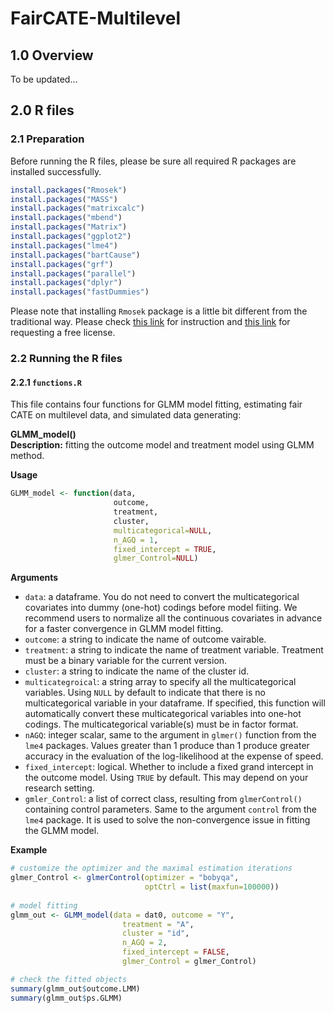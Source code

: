 # FairCATE-Multilevel  
  
## 1.0 Overview  
To be updated...  
  
## 2.0 R files  
  
### 2.1 Preparation  
Before running the R files, please be sure all required R packages are installed successfully.  

```r
install.packages("Rmosek")
install.packages("MASS")
install.packages("matrixcalc")
install.packages("mbend")
install.packages("Matrix")
install.packages("ggplot2")
install.packages("lme4")
install.packages("bartCause")
install.packages("grf")
install.packages("parallel")
install.packages("dplyr")
install.packages("fastDummies")
```

Please note that installing `Rmosek` package is a little bit different from the traditional way. Please check [this link](https://docs.mosek.com/latest/rmosek/install-interface.html) for instruction and [this link](https://www.mosek.com/products/academic-licenses/) for requesting a free license.  
  
### 2.2 Running the R files  

#### 2.2.1 `functions.R`  
This file contains four functions for GLMM model fitting, estimating fair CATE on multilevel data, and simulated data generating:  

**GLMM_model()**   
**Description:** fitting the outcome model and treatment model using GLMM method.  

  
**Usage**
```r
GLMM_model <- function(data,
                       outcome,
                       treatment,
                       cluster,
                       multicategorical=NULL,
                       n_AGQ = 1,
                       fixed_intercept = TRUE,
                       glmer_Control=NULL)
```

**Arguments**  

- `data`: a dataframe. You do not need to convert the multicategorical covariates into dummy (one-hot) codings before model fiiting. We recommend users to normalize all the continuous covariates in advance for a faster convergence in GLMM model fitting.  
- `outcome`: a string to indicate the name of outcome vairable.  
- `treatment`: a string to indicate the name of treatment variable. Treatment must be a binary variable for the current version.   
- `cluster`: a string to indicate the name of the cluster id.  
- `multicategroical`: a string array to specify all the multicategorical variables. Using `NULL` by default to indicate that there is no multicategorical variable in your dataframe. If specified, this function will automatically convert these multicategorical variables into one-hot codings. The multicategorical variable(s) must be in factor format.  
- `nAGQ`: integer scalar, same to the argument in `glmer()` function from the `lme4` packages. Values greater than 1 produce than 1 produce greater accuracy in the evaluation of the log-likelihood at the expense of speed.  
- `fixed_intercept`: logical. Whether to include a fixed grand intercept in the outcome model. Using `TRUE` by default. This may depend on your research setting.  
- `gmler_Control`: a list of correct class, resulting from `glmerControl()` containing control parameters. Same to the argument `control` from the `lme4` package. It is used to solve the non-convergence issue in fitting the GLMM model.  

**Example**  
```r
# customize the optimizer and the maximal estimation iterations
glmer_Control <- glmerControl(optimizer = "bobyqa",
                              optCtrl = list(maxfun=100000))
  
# model fitting
glmm_out <- GLMM_model(data = dat0, outcome = "Y",
                         treatment = "A",
                         cluster = "id",
                         n_AGQ = 2,
                         fixed_intercept = FALSE,
                         glmer_Control = glmer_Control)

# check the fitted objects
summary(glmm_out$outcome.LMM)
summary(glmm_out$ps.GLMM)
```

